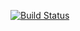 [![Build Status](https://travis-ci.org/thembajsph/greetings-webapp.svg?branch=master)](https://travis-ci.org/thembajsph/greetings-webapp)